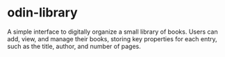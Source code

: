 # odin-library
A simple interface to digitally organize a small library of books. Users can add, view, and manage their books, storing key properties for each entry, such as the title, author, and number of pages.
